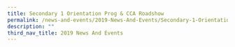 ```yaml
---
title: Secondary 1 Orientation Prog & CCA Roadshow
permalink: /news-and-events/2019-News-And-Events/Secondary-1-Orientation-Prog-and-CCA-Roadshow
description: ""
third_nav_title: 2019 News And Events
---
```

